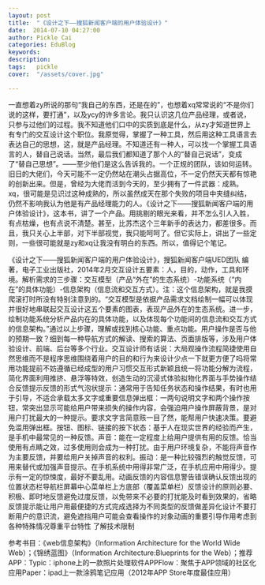 ```yaml
---
layout: post  
title:  "《设计之下——搜狐新闻客户端的用户体验设计》"
date:  2014-07-10 04:27:00
author: Pickle Cai  
categories: EduBlog  
keywords: 
description:   
tags:	pickle   
cover:  "/assets/cover.jpg"  

---
```


一直想着zy所说的那句“我自己的东西，还是在的”，也想着xq常常说的“不是你们说的这样，要打通”，以及ycy的许多言论。我只认识这几位产品经理，或者说，只参与过他们的过程。我不知道他们口中的实质到底是什么，从zy才知道世界上有专门的交互设计这个职位。我原觉得，掌握了一种工具，然后用这种工具语言去表达自己的思想，这，就是产品经理。不知道还有一种人，可以找一个掌握工具语言的人，替自己说话。当然，最后我们都知道了那个人的“替自己说话”，变成了“替自己思想”。——至少他们是这么告诉我的。一个正规的团队，该如何运转。旧日的大佬们，今天可能不一定仍然站在潮头占据高位，不一定仍然天天都有惊艳的创新出来。但是，曾经为大佬而活到今天的，至少拥有了一件武器：成熟。xq，很可能是见识过这种成熟的，所以虽然成天在那个失败的项目中夹缝纠结，仍然不影响我认为他是有产品经理能力的人。《设计之下——搜狐新闻客户端的用户体验设计》，这本书，讲了一个产品。用挑剔的眼光来看，并不怎么引人入胜，有点枯燥，也有点说不清楚。甚至，比苏杰这个三年新手的表达力，都差很多。而且，我只关心上半部，对下半部视觉，我只能呵呵了。但它实际上，讲出了一些定则，一些很可能就是zy和xq让我没有明白的东西。所以，值得记个笔记。

《设计之下——搜狐新闻客户端的用户体验设计》，搜狐新闻客户端UED团队 编著，电子工业出版社，2014年2月交互设计五要素：人，目的，动作，工具和环境。解析需求的三步骤：交互模型（产品“外在”的生态系统）-功能系统（“内在”的具体功能）-信息架构（信息流和交互方式）。注：这个信息架构，就是我摸爬滚打时所没有特别注意到的。“交互模型是依据产品需求文档绘制一幅可以体现并很好地串联起交互设计这五个要素的图表，表现产品外在的生态系统。进一步，绘制功能系统分析产品内在的具体功能，以及体现每个功能间的信息流和交互方式的信息架构。”通过以上步骤，理解或找到核心功能、重点功能。用户操作是否与他的预期一致？细到每一种导航方式的解读、搜索的算法、页面排版等，涉及用户体验设计、前端、后台等多个行业。交互设计师有话说：大局观操作流程简捷使用自然思维而不是程序思维围绕着用户的目的和行为来设计少点一下就更方便了吗将常用功能提前不妨遵循已经成型的用户习惯交互形式新颖且统一将功能分解为流程，简化界面利用推挤、悬浮等特效，创造生动的沉浸式体验拟物化界面与手势操作结合反馈提示反馈的形式气泡状提示：通常用于告知任务状态和操作结果，有时也用于引导，不适合承载太多文字或重要信息弹出框：一两句说明文字和两个操作按钮，常突出显示可能给用户带来损失的操作内容，会强迫用户操作屏蔽背景，是对用户打扰最大的一种提示。要求文字言简意赅一目了然，能帮用户快速决策。要避免滥用弹出框。按钮、图标、链接的按下状态：基于人在现实世界的经验而产生，是手机中最常见的一种反馈。声音：能在一定程度上给用户提供有用的反馈。恰当使用有点睛之效，过多使用则会成为一种打扰。由于用户环境复杂，不能将声音作为主要反馈，并要给用户关掉声音的权利。振动：是一种比较强烈的触觉反馈，可用来替代或加强声音提示。在手机系统中用得非常广泛，在手机应用中用得少。提示有一定的惊悚度，最好不要乱用。动画反馈的内容信息警告错误确认反馈出现的位置状态栏导航栏屏幕中心菜单栏上方底部（覆盖菜单栏）反馈设计的原则必要、积极、即时地反馈避免过度反馈，以免带来不必要的打扰能及时看到效果的，省略反馈提示能让用户用最便捷的方式完成选择为不同类型的反馈做差异化设计不要打断用户的意识流，避免遮挡用户可能会查看操作的对象动画的重要引导作用考虑到各种特殊情况尊重平台特性 了解技术限制

参考书目：《web信息架构》（Information Architecture for the World Wide Web）；《锦绣蓝图》（Information Architecture:Blueprints for the Web）；推荐APP：Typic：iphone上的一款照片处理软件APPFlow：聚焦于APP领域的社区化应用Paper：ipad上一款涂鸦笔记应用（2012年APP Store年度最佳应用）

		    
